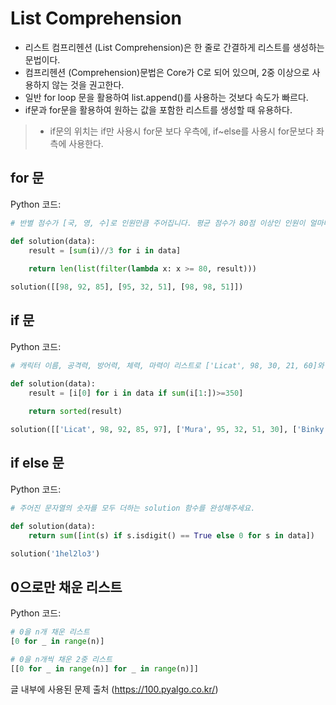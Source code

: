 # List Comprehension
- 리스트 컴프리헨션 (List Comprehension)은 한 줄로 간결하게 리스트를 생성하는 문법이다. 
- 컴프리헨션 (Comprehension)문법은 Core가 C로 되어 있으며, 2중 이상으로 사용하지 않는 것을 권고한다.
- 일반 for loop 문을 활용하여 list.append()를 사용하는 것보다 속도가 빠르다.
- if문과 for문을 활용하여 원하는 값을 포함한 리스트를 생성할 때 유용하다.
>- if문의 위치는 if만 사용시 for문 보다 우측에, if~else를 사용시 for문보다 좌측에 사용한다.

## for 문
Python 코드:
```python
# 반별 점수가 [국, 영, 수]로 인원만큼 주어집니다. 평균 점수가 80점 이상인 인원이 얼마나 되는지 카운팅하는 solution함수를 완성해주세요.

def solution(data):
    result = [sum(i)//3 for i in data]
        
    return len(list(filter(lambda x: x >= 80, result)))

solution([[98, 92, 85], [95, 32, 51], [98, 98, 51]])
```
## if 문
Python 코드:
```python
# 캐릭터 이름, 공격력, 방어력, 체력, 마력이 리스트로 ['Licat', 98, 30, 21, 60]와 같이 주어졌을 때 모든 능력치의 합이 350 이상이 되는 캐릭터의 이름을 출력하는 solution함수를 완성해주세요.

def solution(data):        
    result = [i[0] for i in data if sum(i[1:])>=350]  
             
    return sorted(result)

solution([['Licat', 98, 92, 85, 97], ['Mura', 95, 32, 51, 30], ['Binky', 98, 98, 51, 32]])
```

## if else 문
Python 코드:
```python
# 주어진 문자열의 숫자를 모두 더하는 solution 함수를 완성해주세요.

def solution(data):
    return sum([int(s) if s.isdigit() == True else 0 for s in data])

solution('1hel2lo3')
```

## 0으로만 채운 리스트
Python 코드:
```python
# 0을 n개 채운 리스트
[0 for _ in range(n)]

# 0을 n개씩 채운 2중 리스트
[[0 for _ in range(n)] for _ in range(n)]]
```


글 내부에 사용된 문제 출처 (https://100.pyalgo.co.kr/)